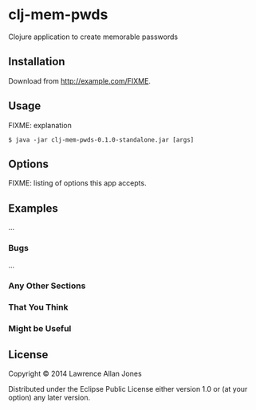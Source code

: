 # clj-mem-pwds

Clojure application to create memorable passwords

## Installation

Download from http://example.com/FIXME.

## Usage

FIXME: explanation

    $ java -jar clj-mem-pwds-0.1.0-standalone.jar [args]

## Options

FIXME: listing of options this app accepts.

## Examples

...

### Bugs

...

### Any Other Sections
### That You Think
### Might be Useful

## License

Copyright © 2014 Lawrence Allan Jones

Distributed under the Eclipse Public License either version 1.0 or (at
your option) any later version.

